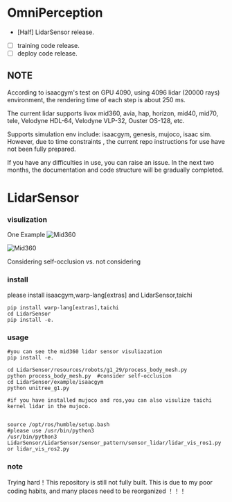 # OmniPerception

- [Half] LidarSensor release.
- [ ] training code release.
- [ ] deploy code release.

## NOTE


According to isaacgym's test on GPU 4090, using 4096 lidar (20000 rays) environment, the rendering time of each step is about 250 ms.

The current lidar supports livox mid360, avia, hap, horizon, mid40, mid70, tele, Velodyne HDL-64, Velodyne VLP-32, Ouster OS-128, etc. 

Supports simulation env include: isaacgym, genesis, mujoco, isaac sim. However, due to time constraints , the current repo instructions for use have not been fully prepared. 

If you have any difficulties in use, you can raise an issue. In the next two months, the documentation and code structure will be gradually completed.



# LidarSensor

### visulization

One Example
![Mid360](https://github.com/aCodeDog/OmniPerception/blob/main/resources/images/Mid360_g1.gif)


![Mid360](https://github.com/aCodeDog/OmniPerception/blob/main/resources/images/mid360_no_shelf.gif)

Considering self-occlusion vs. not considering

### install

please install isaacgym,warp-lang[extras] and LidarSensor,taichi
```
pip install warp-lang[extras],taichi
cd LidarSensor 
pip install -e.

```

### usage

```
#you can see the mid360 lidar sensor visuliazation
pip install -e.

cd LidarSensor/resources/robots/g1_29/process_body_mesh.py
python process_body_mesh.py  #consider self-occlusion
cd LidarSensor/example/isaacgym
python unitree_g1.py

#if you have installed mujoco and ros,you can also visulize taichi kernel lidar in the mujoco.


source /opt/ros/humble/setup.bash 
#please use /usr/bin/python3
/usr/bin/python3 LidarSensor/LidarSensor/sensor_pattern/sensor_lidar/lidar_vis_ros1.py or lidar_vis_ros2.py

 ```

 ### note

Trying hard！This repository is still not fully built. This is due to my poor coding habits, and many places need to be reorganized ！！！

